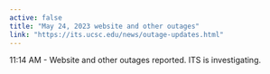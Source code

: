 ```yaml
---
active: false
title: "May 24, 2023 website and other outages"
link: "https://its.ucsc.edu/news/outage-updates.html"
---
```


11:14 AM - Website and other outages reported. ITS is investigating.

<!-- more -->

